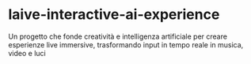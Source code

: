 # laive-interactive-ai-experience
Un progetto che fonde creatività e intelligenza artificiale per creare esperienze live immersive, trasformando input in tempo reale in musica, video e luci
